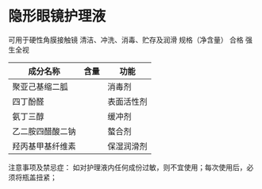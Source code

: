 # 隐形眼镜护理液
可用于硬性角膜接触镜
清洁、冲洗、消毒、贮存及润滑
规格（净含量）
合格
强生全视

| 成分名称     | 含量  | 功能    |
| -------- | --- | ----- |
| 聚亚己基缩二胍  |     | 消毒剂   |
| 四丁酚醛     |     | 表面活性剂 |
| 氨丁三醇     |     | 缓冲剂   |
| 乙二胺四醋酸二钠 |     | 螯合剂   |
| 羟丙基甲基纤维素 |     | 保湿润滑剂 |

注意事项及禁忌症：
如对护理液内任何成份过敏，则不宜使用；每次使用后，必须将瓶盖扭紧；